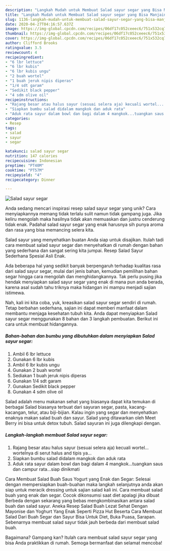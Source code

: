 ```yaml
---
description: "Langkah Mudah untuk Membuat Salad sayur segar yang Bisa Manjain Lidah"
title: "Langkah Mudah untuk Membuat Salad sayur segar yang Bisa Manjain Lidah"
slug: 1136-langkah-mudah-untuk-membuat-salad-sayur-segar-yang-bisa-manjain-lidah
date: 2020-04-27T04:16:57.637Z
image: https://img-global.cpcdn.com/recipes/06df17c052ceeec6/751x532cq70/salad-sayur-segar-foto-resep-utama.jpg
thumbnail: https://img-global.cpcdn.com/recipes/06df17c052ceeec6/751x532cq70/salad-sayur-segar-foto-resep-utama.jpg
cover: https://img-global.cpcdn.com/recipes/06df17c052ceeec6/751x532cq70/salad-sayur-segar-foto-resep-utama.jpg
author: Clifford Brooks
ratingvalue: 3.5
reviewcount: 4
recipeingredient:
- "6 lbr lettuce"
- "6 lbr kubis"
- "6 lbr kubis ungu"
- "2 buah wortel"
- "1 buah jeruk nipis diperas"
- "1/4 sdt garam"
- "Sedikit black pepper"
- "4 sdm olive oil"
recipeinstructions:
- "Rajang besar atau halus sayur (sesuai selera aja) kecuali wortel... wortelnya di serut halus and tipis ya..."
- "Siapkan bumbu salad didalam mangkok dan aduk rata"
- "Aduk rata sayur dalam bowl dan bagi dalam 4 mangkok...tuangkan saus dan campur rata...siap dinikmati"
categories:
- Resep
tags:
- salad
- sayur
- segar

katakunci: salad sayur segar 
nutrition: 147 calories
recipecuisine: Indonesian
preptime: "PT40M"
cooktime: "PT57M"
recipeyield: "4"
recipecategory: Dinner

---
```



![Salad sayur segar](https://img-global.cpcdn.com/recipes/06df17c052ceeec6/751x532cq70/salad-sayur-segar-foto-resep-utama.jpg)

Anda sedang mencari inspirasi resep salad sayur segar yang unik? Cara menyiapkannya memang tidak terlalu sulit namun tidak gampang juga. Jika keliru mengolah maka hasilnya tidak akan memuaskan dan justru cenderung tidak enak. Padahal salad sayur segar yang enak harusnya sih punya aroma dan rasa yang bisa memancing selera kita.

Salad sayur yang menyehatkan buatan Anda siap untuk disajikan. Itulah tadi cara membuat salad sayur segar dan menyehatkan di rumah dengan bahan yang sederhana dan sangat sering kita jumpai. Resep Salad Sayur Sederhana Spesial Asli Enak.

Ada beberapa hal yang sedikit banyak berpengaruh terhadap kualitas rasa dari salad sayur segar, mulai dari jenis bahan, kemudian pemilihan bahan segar hingga cara mengolah dan menghidangkannya. Tak perlu pusing jika hendak menyiapkan salad sayur segar yang enak di mana pun anda berada, karena asal sudah tahu triknya maka hidangan ini mampu menjadi sajian istimewa.


Nah, kali ini kita coba, yuk, kreasikan salad sayur segar sendiri di rumah. Tetap berbahan sederhana, sajian ini dapat memberi manfaat dalam membantu menjaga kesehatan tubuh kita. Anda dapat menyiapkan Salad sayur segar menggunakan 8 bahan dan 3 langkah pembuatan. Berikut ini cara untuk membuat hidangannya.

<!--inarticleads1-->

##### Bahan-bahan dan bumbu yang dibutuhkan dalam menyiapkan Salad sayur segar:

1. Ambil 6 lbr lettuce
1. Gunakan 6 lbr kubis
1. Ambil 6 lbr kubis ungu
1. Gunakan 2 buah wortel
1. Sediakan 1 buah jeruk nipis diperas
1. Gunakan 1/4 sdt garam
1. Gunakan Sedikit black pepper
1. Gunakan 4 sdm olive oil


Salad adalah menu makanan sehat yang biasanya dapat kita temukan di berbagai Salad biasanya terbuat dari sayuran segar, pasta, kacang-kacangan, telur, atau biji-bijian. Kalau ingin yang segar dan menyehatkan enaknya makan salad buah dan sayur. Salad yang ditawarkan oleh Meet Berry ini bisa untuk detox tubuh. Salad sayuran ini juga dilengkapi dengan. 

<!--inarticleads2-->

##### Langkah-langkah membuat Salad sayur segar:

1. Rajang besar atau halus sayur (sesuai selera aja) kecuali wortel... wortelnya di serut halus and tipis ya...
1. Siapkan bumbu salad didalam mangkok dan aduk rata
1. Aduk rata sayur dalam bowl dan bagi dalam 4 mangkok...tuangkan saus dan campur rata...siap dinikmati


Cara Membuat Salad Buah Saus Yogurt yang Enak dan Segar: Selesai dengan mempersiapkan buah-buahan maka langkah selanjutnya anda akan siap untuk meracik dressing untuk sajian salad kali ini. Cara membuat salad buah yang enak dan segar. Cocok dikonsumsi saat diet apalagi jika dibuat Berbeda dengan sekarang yang bebas mengkombinasikan antara salad buah dan salad sayur. Aneka Resep Salad Buah Lezat Sehat Dengan Mayonise dan Yoghurt Yang Enak Seperti Pizza Hut Beserta Cara Membuat Salad Dari Buah Segar dan Sayur Bisa Untuk Diet, Buka Puasa, Sarapan. Sebenarnya membuat salad sayur tidak jauh berbeda dari membuat salad buah. 

Bagaimana? Gampang kan? Itulah cara membuat salad sayur segar yang bisa Anda praktikkan di rumah. Semoga bermanfaat dan selamat mencoba!
